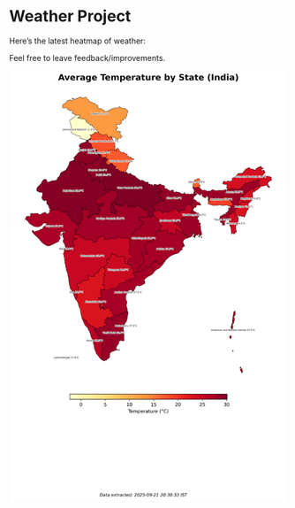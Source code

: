 # Weather Project

Here’s the latest heatmap of weather:

Feel free to leave feedback/improvements.

![India Heatmap](docs/assets/india_heatmap.png?v=D01313)
